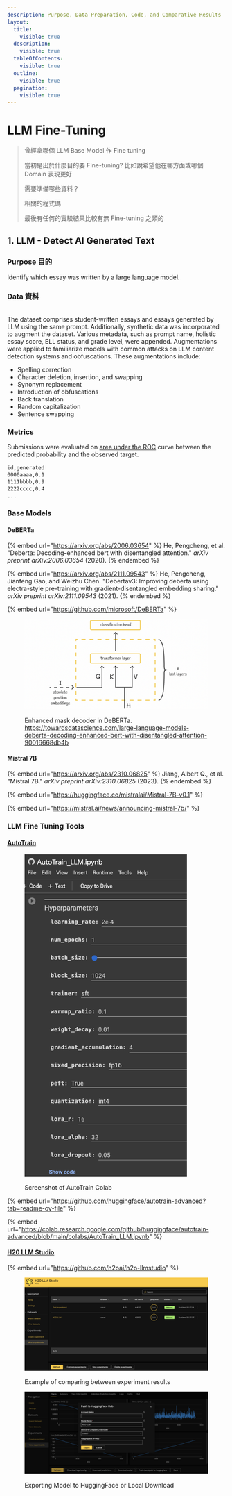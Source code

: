 ```yaml
---
description: Purpose, Data Preparation, Code, and Comparative Results
layout:
  title:
    visible: true
  description:
    visible: true
  tableOfContents:
    visible: true
  outline:
    visible: true
  pagination:
    visible: true
---
```


# LLM Fine-Tuning

> 曾經拿哪個 LLM Base Model 作 Fine tuning
>
> 當初是出於什麼目的要 Fine-tuning? 比如說希望他在哪方面或哪個 Domain 表現更好
>
> 需要準備哪些資料？
>
> 相關的程式碼
>
> 最後有任何的實驗結果比較有無 Fine-tuning 之類的

## 1. LLM - Detect AI Generated Text

### Purpose 目的

Identify which essay was written by a large language model.

### Data 資料

\
The dataset comprises student-written essays and essays generated by LLM using the same prompt. Additionally, synthetic data was incorporated to augment the dataset. Various metadata, such as prompt name, holistic essay score, ELL status, and grade level, were appended. Augmentations were applied to familiarize models with common attacks on LLM content detection systems and obfuscations. These augmentations include:

* Spelling correction
* Character deletion, insertion, and swapping
* Synonym replacement
* Introduction of obfuscations
* Back translation
* Random capitalization
* Sentence swapping

### Metrics

Submissions were evaluated on [area under the ROC](http://en.wikipedia.org/wiki/Receiver\_operating\_characteristic) curve between the predicted probability and the observed target.

```
id,generated
0000aaaa,0.1
1111bbbb,0.9
2222cccc,0.4
...
```

### Base Models

#### DeBERTa

{% embed url="https://arxiv.org/abs/2006.03654" %}
He, Pengcheng, et al. "Deberta: Decoding-enhanced bert with disentangled attention." _arXiv preprint arXiv:2006.03654_ (2020).
{% endembed %}

{% embed url="https://arxiv.org/abs/2111.09543" %}
He, Pengcheng, Jianfeng Gao, and Weizhu Chen. "Debertav3: Improving deberta using electra-style pre-training with gradient-disentangled embedding sharing." _arXiv preprint arXiv:2111.09543_ (2021).
{% endembed %}

{% embed url="https://github.com/microsoft/DeBERTa" %}

<figure><img src=".gitbook/assets/1_6PgadenApxx4vQ-YEu2Wcg (4).png" alt=""><figcaption><p>Enhanced mask decoder in DeBERTa. <a href="https://towardsdatascience.com/large-language-models-deberta-decoding-enhanced-bert-with-disentangled-attention-90016668db4b">https://towardsdatascience.com/large-language-models-deberta-decoding-enhanced-bert-with-disentangled-attention-90016668db4b</a></p></figcaption></figure>

#### Mistral 7B

{% embed url="https://arxiv.org/abs/2310.06825" %}
Jiang, Albert Q., et al. "Mistral 7B." _arXiv preprint arXiv:2310.06825_ (2023).
{% endembed %}

{% embed url="https://huggingface.co/mistralai/Mistral-7B-v0.1" %}

{% embed url="https://mistral.ai/news/announcing-mistral-7b/" %}

### LLM Fine Tuning Tools&#x20;

#### [AutoTrain](https://huggingface.co/autotrain)

<figure><img src=".gitbook/assets/Screen Shot 2024-03-09 at 13.17.39.png" alt="" width="375"><figcaption><p>Screenshot of AutoTrain Colab</p></figcaption></figure>

{% embed url="https://github.com/huggingface/autotrain-advanced?tab=readme-ov-file" %}

{% embed url="https://colab.research.google.com/github/huggingface/autotrain-advanced/blob/main/colabs/AutoTrain_LLM.ipynb" %}

#### [H20 LLM Studio](https://docs.h2o.ai/h2o-llmstudio/)

{% embed url="https://github.com/h2oai/h2o-llmstudio" %}

<figure><img src=".gitbook/assets/Screen Shot 2024-03-09 at 10.05.49.png" alt=""><figcaption><p>Example of comparing between experiment results</p></figcaption></figure>

<figure><img src=".gitbook/assets/Screen Shot 2024-03-09 at 10.06.59 (1).png" alt=""><figcaption><p>Exporting Model to HuggingFace or Local Download</p></figcaption></figure>
